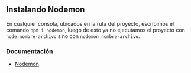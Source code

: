## Instalando Nodemon

En cualquier consola, ubicados en la ruta del proyecto, escribimos el comando `npm i nodemon`, luego de esto ya no ejecutamos el proyecto con `node nombre-archivo` sino con `nodemon nombre-archivo`.

### Documentación

- [Nodemon](https://www.npmjs.com/package/nodemon)
